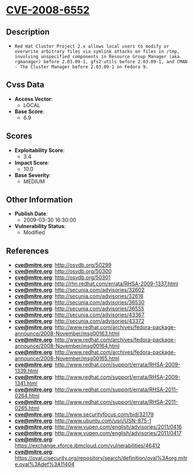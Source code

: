
# [CVE-2008-6552](https://cve.mitre.org/cgi-bin/cvename.cgi?name=CVE-2008-6552)

## Description

- `Red Hat Cluster Project 2.x allows local users to modify or overwrite arbitrary files via symlink attacks on files in /tmp, involving unspecified components in Resource Group Manager (aka rgmanager) before 2.03.09-1, gfs2-utils before 2.03.09-1, and CMAN - The Cluster Manager before 2.03.09-1 on Fedora 9.`

## Cvss Data

- **Access Vector**:
  - LOCAL
- **Base Score**:
  - 6.9

## Scores

- **Exploitability Score**:
  - 3.4
- **Impact Score**:
  - 10.0
- **Base Severity**:
  - MEDIUM

## Other Information

- **Publish Date**:
  - 2009-03-30 16:30:00
- **Vulnerability Status**:
  - Modified

## References

- **cve@mitre.org**: http://osvdb.org/50299
- **cve@mitre.org**: http://osvdb.org/50300
- **cve@mitre.org**: http://osvdb.org/50301
- **cve@mitre.org**: http://rhn.redhat.com/errata/RHSA-2009-1337.html
- **cve@mitre.org**: http://secunia.com/advisories/32602
- **cve@mitre.org**: http://secunia.com/advisories/32616
- **cve@mitre.org**: http://secunia.com/advisories/36530
- **cve@mitre.org**: http://secunia.com/advisories/36555
- **cve@mitre.org**: http://secunia.com/advisories/43367
- **cve@mitre.org**: http://secunia.com/advisories/43372
- **cve@mitre.org**: http://www.redhat.com/archives/fedora-package-announce/2008-November/msg00163.html
- **cve@mitre.org**: http://www.redhat.com/archives/fedora-package-announce/2008-November/msg00164.html
- **cve@mitre.org**: http://www.redhat.com/archives/fedora-package-announce/2008-November/msg00165.html
- **cve@mitre.org**: http://www.redhat.com/support/errata/RHSA-2009-1339.html
- **cve@mitre.org**: http://www.redhat.com/support/errata/RHSA-2009-1341.html
- **cve@mitre.org**: http://www.redhat.com/support/errata/RHSA-2011-0264.html
- **cve@mitre.org**: http://www.redhat.com/support/errata/RHSA-2011-0265.html
- **cve@mitre.org**: http://www.securityfocus.com/bid/32179
- **cve@mitre.org**: http://www.ubuntu.com/usn/USN-875-1
- **cve@mitre.org**: http://www.vupen.com/english/advisories/2011/0416
- **cve@mitre.org**: http://www.vupen.com/english/advisories/2011/0417
- **cve@mitre.org**: https://exchange.xforce.ibmcloud.com/vulnerabilities/46412
- **cve@mitre.org**: https://oval.cisecurity.org/repository/search/definition/oval%3Aorg.mitre.oval%3Adef%3A11404
